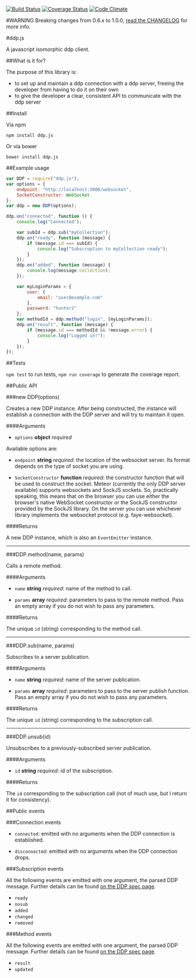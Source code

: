 [![Build Status](https://travis-ci.org/mondora/ddp.js.svg?branch=master)](https://travis-ci.org/mondora/ddp.js)
[![Coverage Status](https://coveralls.io/repos/mondora/ddp.js/badge.png)](https://coveralls.io/r/mondora/ddp.js)
[![Code Climate](https://codeclimate.com/github/mondora/ddp.js.png)](https://codeclimate.com/github/mondora/ddp.js)

#WARNING
Breaking changes from 0.6.x to 1.0.0, [read the
CHANGELOG](https://github.com/mondora/ddp.js/blob/master/CHANGELOG.md) for more
info.

#ddp.js

A javascript isomorphic ddp client.

##What is it for?

The purpose of this library is:

- to set up and maintain a ddp connection with a ddp server, freeing the
  developer from having to do it on their own
- to give the developer a clear, consistent API to communicate with the ddp
  server

##Install

Via npm

    npm install ddp.js

Or via bower

    bower install ddp.js

##Example usage

```javascript
var DDP = require("ddp.js");
var options = {
    endpoint: "http://localhost:3000/websocket",
    SocketConstructor: WebSocket
};
var ddp = new DDP(options);

ddp.on("connected", function () {
    console.log("Connected");

    var subId = ddp.sub("myCollection");
    ddp.on("ready", function (message) {
        if (message.id === subId) {
            console.log("Subscruption to myCollection ready");
        }
    });
    ddp.on("added", function (message) {
        console.log(message.collection);
    });

    var myLoginParams = {
        user: {
            email: "user@example.com"
        },
        password: "hunter2"
    };
    var methodId = ddp.method("login", [myLoginParams]);
    ddp.on("result", function (message) {
        if (message.id === methodId && !message.error) {
            console.log("Logged in!");
        }
    });
});
```

##Tests

`npm test` to run tests, `npm run coverage` to generate the coverage report.

##Public API

###new DDP(options)

Creates a new DDP instance. After being constructed, the instance will
establish a connection with the DDP server and will try to maintain it open.

####Arguments

- `options` **object** *required*

Available options are:

- `endpoint` **string** *required*: the location of the websocket server. Its
  format depends on the type of socket you are using.

- `SocketConstructor` **function** *required*: the constructor function that
  will be used to construct the socket. Meteor (currently the only DDP server
  available) supports websockets and SockJS sockets.  So, practically speaking,
  this means that on the browser you can use either the browser's native
  WebSocket constructor or the SockJS constructor provided by the SockJS
  library.  On the server you can use whichever library implements the
  websocket protocol (e.g.  faye-websocket).

####Returns

A new DDP instance, which is also an `EventEmitter` instance.

---

###DDP.method(name, params)

Calls a remote method.

####Arguments

- `name` **string** *required*: name of the method to call.

- `params` **array** *required*: parameters to pass to the remote method. Pass
  an empty array if you do not wish to pass any parameters.

####Returns

The unique `id` (string) corresponding to the method call.

---

###DDP.sub(name, params)

Subscribes to a server publication.

####Arguments

- `name` **string** *required*: name of the server publication.

- `params` **array** *required*: parameters to pass to the server publish
  function. Pass an empty array if you do not wish to pass any parameters.

####Returns

The unique `id` (string) corresponding to the subscription call.

---

###DDP.unsub(id)

Unsubscribes to a previously-subscribed server publication.

####Arguments

- `id` **string** *required*: id of the subscription.

####Returns

The `id` corresponding to the subscription call (not of much use, but I return
it for consistency).

##Public events

###Connection events

- `connected`: emitted with no arguments when the DDP connection is
  established.

- `disconnected`: emitted with no arguments when the DDP connection drops.

###Subscription events

All the following events are emitted with one argument, the parsed DDP message.
Further details can be found [on the DDP spec
page](https://github.com/meteor/meteor/blob/devel/packages/ddp/DDP.md).

- `ready`
- `nosub`
- `added`
- `changed`
- `removed`

###Method events

All the following events are emitted with one argument, the parsed DDP message.
Further details can be found [on the DDP spec
page](https://github.com/meteor/meteor/blob/devel/packages/ddp/DDP.md).

- `result`
- `updated`
